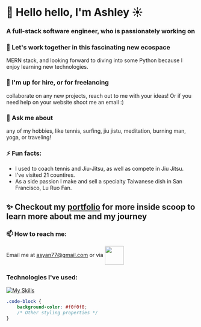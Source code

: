 # 🌈 Hello hello, I'm Ashley ☀️
### A full-stack software engineer, who is passionately working on  

### 🌱 Let's work together in this fascinating new ecospace 
MERN stack, and looking forward to diving into some Python because I enjoy learning new technologies.
### 👯 I'm up for hire, or for freelancing
collaborate on any new projects, reach out to me with your ideas! Or if you need help on your website shoot me an email :) 

### 💬 Ask me about 
any of my hobbies, like tennis, surfing, jiu jistu, meditation, burning man, yoga, or traveling!
### ⚡ Fun facts: 
 - I used to coach tennis and Jiu-Jitsu, as well as compete in Jiu Jitsu.
 - I've visited 21 countires.
 - As a side passion I make and sell a specialty Taiwanese dish in San Francisco, Lu Ruo Fan.
## ✨ Checkout my <a href="https://asyan77.github.io/portfolio/" target="blank">portfolio</a> for more inside scoop to learn more about me and my journey
### 📫 How to reach me: 
Email me at asyan77@gmail.com or via <a href="https://www.linkedin.com/in/ashley-yan/" target="blank"><img align="center" src="https://bi-jingo.com/wp-content/uploads/1997/03/Linkedin-Logo.png" height="50" /></a>

### Technologies I've used: 

[![My Skills](https://skillicons.dev/icons?i=js,html,css,aws,babel,github,mongodb,nodejs,postgres,postman,rails,react,redux,replit,ruby,sqlite,vscode,webpack)](https://skillicons.dev)


```css
.code-block {
    background-color: #f0f0f0;
    /* Other styling properties */
}
